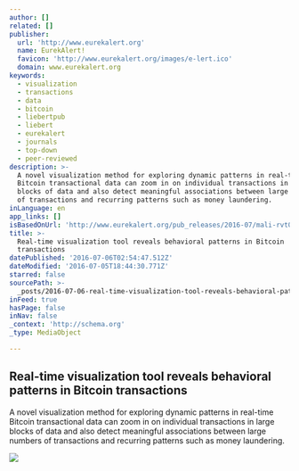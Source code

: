 ```yaml
---
author: []
related: []
publisher:
  url: 'http://www.eurekalert.org'
  name: EurekAlert!
  favicon: 'http://www.eurekalert.org/images/e-lert.ico'
  domain: www.eurekalert.org
keywords:
  - visualization
  - transactions
  - data
  - bitcoin
  - liebertpub
  - liebert
  - eurekalert
  - journals
  - top-down
  - peer-reviewed
description: >-
  A novel visualization method for exploring dynamic patterns in real-time
  Bitcoin transactional data can zoom in on individual transactions in large
  blocks of data and also detect meaningful associations between large numbers
  of transactions and recurring patterns such as money laundering.
inLanguage: en
app_links: []
isBasedOnUrl: 'http://www.eurekalert.org/pub_releases/2016-07/mali-rvt070516.php'
title: >-
  Real-time visualization tool reveals behavioral patterns in Bitcoin
  transactions
datePublished: '2016-07-06T02:54:47.512Z'
dateModified: '2016-07-05T18:44:30.771Z'
starred: false
sourcePath: >-
  _posts/2016-07-06-real-time-visualization-tool-reveals-behavioral-patterns-in.md
inFeed: true
hasPage: false
inNav: false
_context: 'http://schema.org'
_type: MediaObject

---
```

<article style=""><h1>Real-time visualization tool reveals behavioral patterns in Bitcoin transactions</h1><p>A novel visualization method for exploring dynamic patterns in real-time Bitcoin transactional data can zoom in on individual transactions in large blocks of data and also detect meaningful associations between large numbers of transactions and recurring patterns such as money laundering.</p><img src="http://media.eurekalert.org/multimedia_prod/pub/web/119040_web.jpg" /></article>